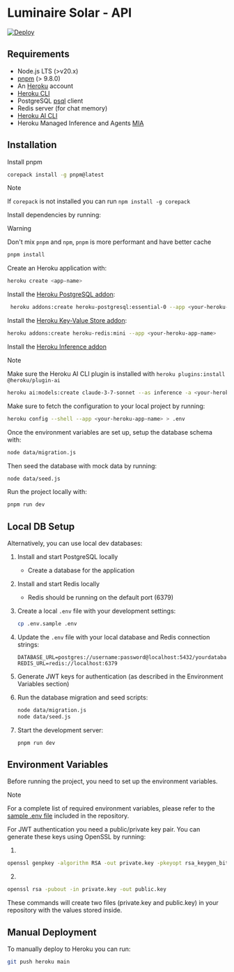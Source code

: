 # Luminaire Solar - API

[![Deploy](https://www.herokucdn.com/deploy/button.svg)](https://heroku.com/deploy)

## Requirements

- Node.js LTS (>v20.x)
- [pnpm](https://pnpm.io/) (> 9.8.0)
- An [Heroku](https://signup.heroku.com/) account
- [Heroku CLI](https://devcenter.heroku.com/articles/heroku-cli)
- PostgreSQL [psql](https://www.postgresql.org/download/) client
- Redis server (for chat memory)
- [Heroku AI CLI](https://devcenter.heroku.com/articles/heroku-inference#install-the-cli-plugin)
- Heroku Managed Inference and Agents [MIA](https://elements.heroku.com/addons/heroku-inference)

## Installation

Install pnpm

```sh
corepack install -g pnpm@latest
```

> [!NOTE]
> If `corepack` is not installed you can run `npm install -g corepack`

Install dependencies by running:

> [!WARNING]
> Don't mix `pnpm` and `npm`, `pnpm` is more performant and have better cache

```sh
pnpm install
```

Create an Heroku application with:

```sh
heroku create <app-name>
```

Install the [Heroku PostgreSQL addon](https://elements.heroku.com/addons/heroku-postgresql):

```sh
 heroku addons:create heroku-postgresql:essential-0 --app <your-heroku-app-name>
```

Install the [Heroku Key-Value Store addon](https://elements.heroku.com/addons/heroku-redis):

```sh
heroku addons:create heroku-redis:mini --app <your-heroku-app-name>
```

Install the [Heroku Inference addon](https://elements.heroku.com/addons/heroku-inference)

> [!NOTE]
> Make sure the Heroku AI CLI plugin is installed with `heroku plugins:install @heroku/plugin-ai`

```sh
heroku ai:models:create claude-3-7-sonnet --as inference -a <your-heroku-app-name>
```

Make sure to fetch the configuration to your local project by running:

```sh
heroku config --shell --app <your-heroku-app-name> > .env
```

Once the environment variables are set up, setup the database schema with:

```sh
node data/migration.js
```

Then seed the database with mock data by running:

```sh
node data/seed.js
```

Run the project locally with:

```sh
pnpm run dev
```

## Local DB Setup

Alternatively, you can use local dev databases:

1. Install and start PostgreSQL locally

   - Create a database for the application

2. Install and start Redis locally

   - Redis should be running on the default port (6379)

3. Create a local `.env` file with your development settings:

   ```sh
   cp .env.sample .env
   ```

4. Update the `.env` file with your local database and Redis connection strings:

   ```
   DATABASE_URL=postgres://username:password@localhost:5432/yourdatabase
   REDIS_URL=redis://localhost:6379
   ```

5. Generate JWT keys for authentication (as described in the Environment Variables section)

6. Run the database migration and seed scripts:

   ```sh
   node data/migration.js
   node data/seed.js
   ```

7. Start the development server:
   ```sh
   pnpm run dev
   ```

## Environment Variables

Before running the project, you need to set up the environment variables.

> [!NOTE]
> For a complete list of required environment variables, please refer to the [sample .env file](.env.sample) included in the repository.

For JWT authentication you need a public/private key pair. You can generate these keys using OpenSSL by running:

1.

```sh
openssl genpkey -algorithm RSA -out private.key -pkeyopt rsa_keygen_bits:2048
```

2.

```sh
openssl rsa -pubout -in private.key -out public.key
```

These commands will create two files (private.key and public.key) in your repository with the values stored inside.

## Manual Deployment

To manually deploy to Heroku you can run:

```sh
git push heroku main
```
